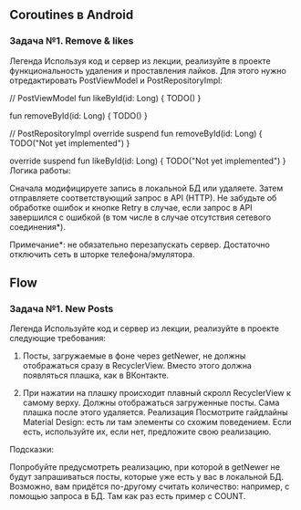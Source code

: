 ## Coroutines в Android

### Задача №1. Remove & likes
Легенда
Используя код и сервер из лекции, реализуйте в проекте функциональность удаления и проставления лайков. Для этого нужно отредактировать PostViewModel и PostRepositoryImpl:

// PostViewModel
fun likeById(id: Long) {
    TODO()
}

fun removeById(id: Long) {
    TODO()
}

// PostRepositoryImpl
override suspend fun removeById(id: Long) {
    TODO("Not yet implemented")
}

override suspend fun likeById(id: Long) {
    TODO("Not yet implemented")
}
Логика работы:

Сначала модифицируете запись в локальной БД или удаляете.
Затем отправляете соответствующий запрос в API (HTTP).
Не забудьте об обработке ошибок и кнопке Retry в случае, если запрос в API завершился с ошибкой (в том числе в случае отсутствия сетевого соединения*).

Примечание*: не обязательно перезапускать сервер. Достаточно отключить сеть в шторке телефона/эмулятора.

## Flow
### Задача №1. New Posts
Легенда
Используйте код и сервер из лекции, реализуйте в проекте следующие требования:

1. Посты, загружаемые в фоне через getNewer, не должны отображаться сразу в RecyclerView. Вместо этого должна появляться плашка, как в ВКонтакте.

2. При нажатии на плашку происходит плавный скролл RecyclerView к самому верху. Должны отображаться загруженные посты. Сама плашка после этого удаляется.
Реализация
Посмотрите гайдлайны Material Design: есть ли там элементы со схожим поведением. Если есть, используйте их, если нет, предложите свою реализацию.

Подсказки:

Попробуйте предусмотреть реализацию, при которой в getNewer не будут запрашиваться посты, которые уже есть у вас в локальной БД. Возможно, вам придётся по-другому считать количество: например, с помощью запроса в БД. Там как раз есть пример с COUNT.